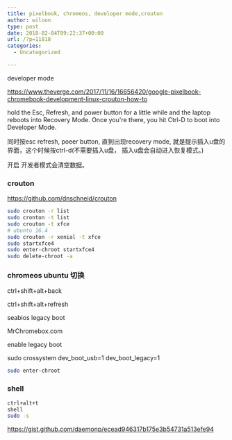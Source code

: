 ```yaml
---
title: pixelbook, chromeos, developer mode,crouton
author: wiloon
type: post
date: 2018-02-04T09:22:37+00:00
url: /?p=11818
categories:
  - Uncategorized

---
```

developer mode
  
https://www.theverge.com/2017/11/16/16656420/google-pixelbook-chromebook-development-linux-crouton-how-to
  
hold the Esc, Refresh, and power button for a little while and the laptop reboots into Recovery Mode. Once you're there, you hit Ctrl-D to boot into Developer Mode.
  
同时按esc refresh, poeer button, 直到出现recovery mode, 就是提示插入u盘的界面，这个时候按ctrl-d(不需要插入u盘， 插入u盘会自动进入恢复模式。)
  
开启 开发者模式会清空数据。

### crouton

https://github.com/dnschneid/crouton

```bash
sudo crouton -r list
sudo cronton -t list
sudo crouton -t xfce
# ubuntu 16.4
sudo crouton -r xenial -t xfce
sudo startxfce4
sudo enter-chroot startxfce4
sudo delete-chroot -a
```

### chromeos ubuntu 切换

ctrl+shift+alt+back
  
ctrl+shift+alt+refresh

seabios legacy boot
  
MrChromebox.com

enable legacy boot
  
sudo crossystem dev\_boot\_usb=1 dev\_boot\_legacy=1

```bash
sudo enter-chroot
```

### shell

```bash
ctrl+alt+t
shell
sudo -s
```

https://gist.github.com/daemonp/ecead946317b175e3b54731a513efe94
